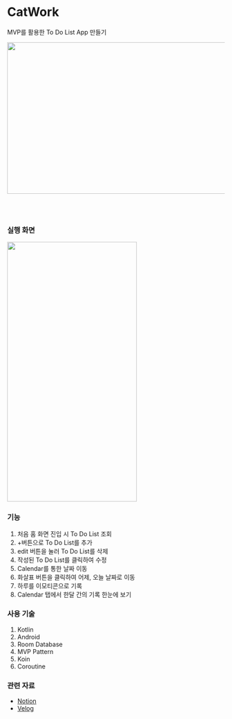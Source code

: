 # CatWork
MVP를 활용한 To Do List App 만들기

<img src="https://github.com/j-miiin/CatWork/assets/62470991/ef69ca17-7822-4eaf-96a5-5b364573300d" width="600" height="350"/>

</br></br>

### 실행 화면
<img src="https://github.com/j-miiin/CatWork/assets/62470991/b52060c2-68c1-4268-bbd0-b0b9da89f52a" width="300" height="600"/>

### 기능
1. 처음 홈 화면 진입 시 To Do List 조회
2. +버튼으로 To Do List를 추가
3. edit 버튼을 눌러 To Do List를 삭제
4. 작성된 To Do List를 클릭하여 수정
5. Calendar를 통한 날짜 이동
6. 화살표 버튼을 클릭하여 어제, 오늘 날짜로 이동
7. 하루를 이모티콘으로 기록
8. Calendar 탭에서 한달 간의 기록 한눈에 보기

### 사용 기술
1. Kotlin
2. Android
3. Room Database
4. MVP Pattern
5. Koin
6. Coroutine

### 관련 자료
- [Notion](https://www.notion.so/CatWork-dacc6e44d9af46389618ff582c0af989)
- [Velog](https://velog.io/@lazypotato/CatWork-Project0)
